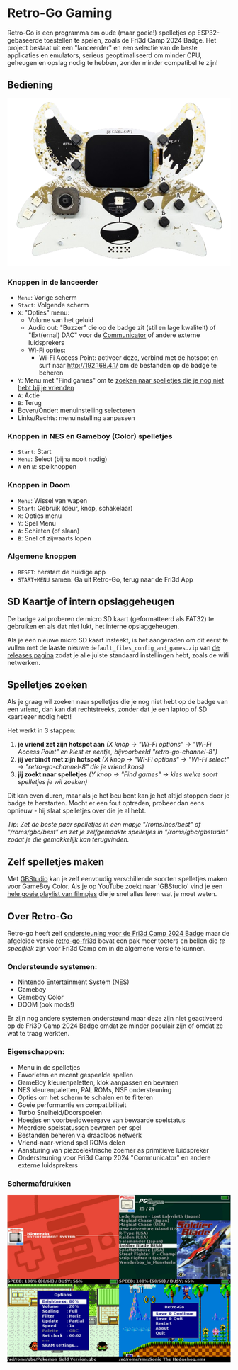 # Retro-Go Gaming

Retro-Go is een programma om oude (maar goeie!) spelletjes op ESP32-gebaseerde toestellen te spelen, zoals de Fri3d Camp 2024 Badge.
Het project bestaat uit een "lanceerder" en een selectie van de beste applicaties en emulators, serieus geoptimaliseerd om minder CPU, geheugen en opslag nodig te hebben, zonder minder compatibel te zijn!

## Bediening

![Badge](Badge_Front.png)

### Knoppen in de lanceerder

- `Menu`: Vorige scherm
- `Start`: Volgende scherm
- `X`: "Opties" menu:
	- Volume van het geluid
	- Audio out: "Buzzer" die op de badge zit (stil en lage kwaliteit) of "Ext(ernal) DAC" voor de [Communicator](../communicator/) of andere externe luidsprekers
	- Wi-Fi opties:
		- Wi-Fi Access Point: activeer deze, verbind met de hotspot en surf naar http://192.168.4.1/ om de bestanden op de badge te beheren
- `Y`: Menu met "Find games" om te [zoeken naar spelletjes die je nog niet hebt bij je vrienden](#spelletjes-zoeken)
- `A`: Actie
- `B`: Terug
- Boven/Onder: menuinstelling selecteren
- Links/Rechts: menuinstelling aanpassen

### Knoppen in NES en Gameboy (Color) spelletjes

- `Start`: Start
- `Menu`: Select (bijna nooit nodig)
- `A` en `B`: spelknoppen

### Knoppen in Doom

- `Menu`: Wissel van wapen
- `Start`: Gebruik (deur, knop, schakelaar)
- `X`: Opties menu
- `Y`: Spel Menu
- `A`: Schieten (of slaan)
- `B`: Snel of zijwaarts lopen

### Algemene knoppen

- `RESET`: herstart de huidige app
- `START+MENU` samen: Ga uit Retro-Go, terug naar de Fri3d App

## SD Kaartje of intern opslaggeheugen

De badge zal proberen de micro SD kaart (geformatteerd als FAT32) te gebruiken en als dat niet lukt, het interne opslaggeheugen.

Als je een nieuwe micro SD kaart insteekt, is het aangeraden om dit eerst te vullen met de laaste nieuwe `default_files_config_and_games.zip` van [de releases pagina](https://github.com/tomvanbraeckel/retro-go-fri3d/releases) zodat je alle juiste standaard instellingen hebt, zoals de wifi netwerken.

## Spelletjes zoeken

Als je graag wil zoeken naar spelletjes die je nog niet hebt op de badge van een vriend, dan kan dat rechtstreeks, zonder dat je een laptop of SD kaartlezer nodig hebt!

Het werkt in 3 stappen:

1. **je vriend zet zijn hotspot aan** *(X knop -> "Wi-Fi options" -> "Wi-Fi Access Point" en kiest er eentje, bijvoorbeeld "retro-go-channel-8")*
2. **jij verbindt met zijn hotspot** *(X knop -> "Wi-Fi options" -> "Wi-Fi select" -> "retro-go-channel-8" die je vriend koos)*
3. **jij zoekt naar spelletjes** *(Y knop -> "Find games" -> kies welke soort spelletjes je wil zoeken)*

Dit kan even duren, maar als je het beu bent kan je het altijd stoppen door je badge te herstarten.
Mocht er een fout optreden, probeer dan eens opnieuw - hij slaat spelletjes over die je al hebt.

*Tip: Zet de beste paar spelletjes in een mapje "/roms/nes/best" of "/roms/gbc/best" en zet je zelfgemaakte spelletjes in "/roms/gbc/gbstudio" zodat je die gemakkelijk kan terugvinden.*

## Zelf spelletjes maken

Met [GBStudio](https://www.gbstudio.dev/) kan je zelf eenvoudig verschillende soorten spelletjes maken voor GameBoy Color. Als je op YouTube zoekt naar 'GBStudio' vind je een [hele goeie playlist van filmpjes](https://www.youtube.com/watch?v=hNXlV2tt7eE&list=PLmac3HPrav--Q4QKUVknwwMSNk1YECFKT) die je snel alles leren wat je moet weten.

## Over Retro-Go

Retro-go heeft zelf [ondersteuning voor de Fri3d Camp 2024 Badge](https://github.com/ducalex/retro-go/tree/dev/components/retro-go/targets/fri3d-2024) maar de afgeleide versie [retro-go-fri3d](https://github.com/tomvanbraeckel/retro-go-fri3d/) bevat een pak meer toeters en bellen die *te specifiek* zijn voor Fri3d Camp om in de algemene versie te kunnen.


### Ondersteunde systemen:

- Nintendo Entertainment System (NES)
- Gameboy
- Gameboy Color
- DOOM (ook mods!)

Er zijn nog andere systemen ondersteund maar deze zijn niet geactiveerd op de Fri3D Camp 2024 Badge omdat ze minder populair zijn of omdat ze wat te traag werkten.

### Eigenschappen:
- Menu in de spelletjes
- Favorieten en recent gespeelde spellen
- GameBoy kleurenpaletten, klok aanpassen en bewaren
- NES kleurenpaletten, PAL ROMs, NSF ondersteuning
- Opties om het scherm te schalen en te filteren
- Goeie performantie en compatibiliteit
- Turbo Snelheid/Doorspoelen
- Hoesjes en voorbeeldweergave van bewaarde spelstatus
- Meerdere spelstatussen bewaren per spel
- Bestanden beheren via draadloos netwerk
- Vriend-naar-vriend spel ROMs delen
- Aansturing van piezoelektrische zoemer as primitieve luidspreker
- Ondersteuning voor Fri3d Camp 2024 "Communicator" en andere externe luidsprekers

### Schermafdrukken

![Preview](retro-go-preview.jpg)